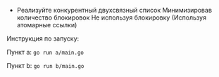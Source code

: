 * Реализуйте конкурентный двухсвязный список
  Минимизировав количество блокировок
  Не используя блокировку (Используя атомарные ссылки)



Инструкция по запуску:

  Пункт a: `go run a/main.go`

  Пункт b: `go run b/main.go`
